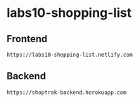 # labs10-shopping-list

## Frontend
    https://labs10-shopping-list.netlify.com

## Backend
    https://shoptrak-backend.herokuapp.com
